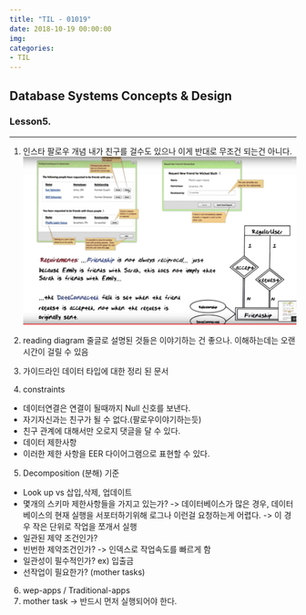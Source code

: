 ```yaml
---
title: "TIL - 01019"
date: 2018-10-19 00:00:00
img:
categories:
- TIL
---
```


## Database Systems Concepts & Design
### Lesson5.

----

1. 인스타 팔로우 개념
내가 친구를 걸수도 있으나 이게 반대로 무조건 되는건 아니다.
![surrogates](../Picture/db_1022_1.png)

2. reading diagram
줄글로 설명된 것들은 이야기하는 건 좋으나. 이해하는데는 오랜 시간이 걸릴 수 있음

3. 가이드라인
데이터 타입에 대한 정리 된 문서

4. constraints
- 데이터연결은 연결이 될때까지 Null 신호를 보낸다.
- 자기자신과는 친구가 될 수 없다.(팔로우이야기하는듯)
- 친구 관계에 대해서만 오로지 댓글을 달 수 있다.
- 데이터 제한사항
- 이러한 제한 사항을 EER 다이어그램으로 표현할 수 있다.

5. Decomposition (분해) 기준
- Look up vs 삽입,삭제, 업데이트
- 몇개의 스키마 제한사항들을 가지고 있는가? -> 데이터베이스가 많은 경우, 데이터베이스의 현재 실행을 서포터하기위해 로그나 이런걸 요청하는게 어렵다. -> 이 경우 작은 단위로 작업을 쪼개서 실행
- 일관된 제약 조건인가?
- 빈번한 제약조건인가? -> 인덱스로 작업속도를 빠르게 함
- 일관성이 필수적인가? ex) 입출금
- 선작업이 필요한가? (mother tasks)

6. wep-apps / Traditional-apps
7. mother task -> 반드시 먼저 실행되어야 한다.
